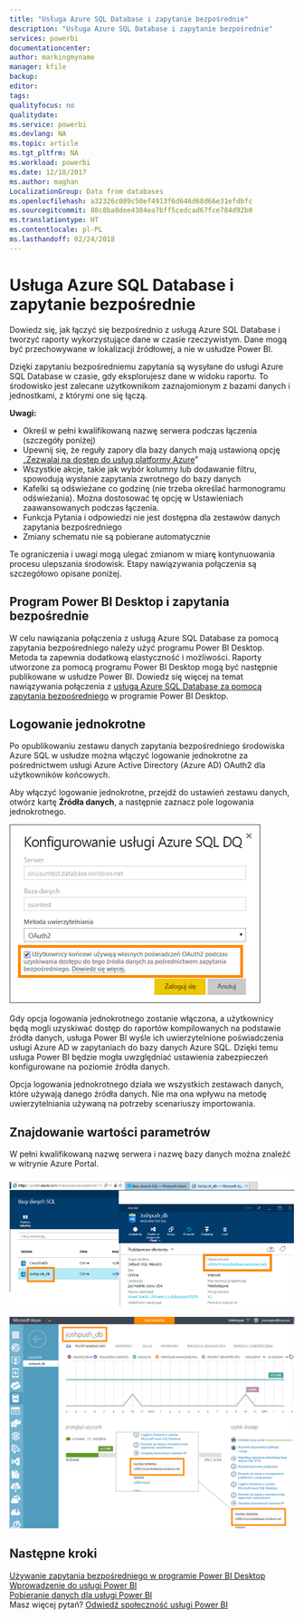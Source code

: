 ```yaml
---
title: "Usługa Azure SQL Database i zapytanie bezpośrednie"
description: "Usługa Azure SQL Database i zapytanie bezpośrednie"
services: powerbi
documentationcenter: 
author: markingmyname
manager: kfile
backup: 
editor: 
tags: 
qualityfocus: no
qualitydate: 
ms.service: powerbi
ms.devlang: NA
ms.topic: article
ms.tgt_pltfrm: NA
ms.workload: powerbi
ms.date: 12/18/2017
ms.author: maghan
LocalizationGroup: Data from databases
ms.openlocfilehash: a32326c089c50ef4913f6d646d68d66e31efdbfc
ms.sourcegitcommit: 88c8ba8dee4384ea7bff5cedcad67fce784d92b0
ms.translationtype: HT
ms.contentlocale: pl-PL
ms.lasthandoff: 02/24/2018
---
```

# <a name="azure-sql-database-with-directquery"></a>Usługa Azure SQL Database i zapytanie bezpośrednie
Dowiedz się, jak łączyć się bezpośrednio z usługą Azure SQL Database i tworzyć raporty wykorzystujące dane w czasie rzeczywistym. Dane mogą być przechowywane w lokalizacji źródłowej, a nie w usłudze Power BI.

Dzięki zapytaniu bezpośredniemu zapytania są wysyłane do usługi Azure SQL Database w czasie, gdy eksplorujesz dane w widoku raportu. To środowisko jest zalecane użytkownikom zaznajomionym z bazami danych i jednostkami, z którymi one się łączą.

**Uwagi:**

* Określ w pełni kwalifikowaną nazwę serwera podczas łączenia (szczegóły poniżej)
* Upewnij się, że reguły zapory dla bazy danych mają ustawioną opcję „[Zezwalaj na dostęp do usług platformy Azure](https://msdn.microsoft.com/library/azure/ee621782.aspx)”
* Wszystkie akcje, takie jak wybór kolumny lub dodawanie filtru, spowodują wysłanie zapytania zwrotnego do bazy danych
* Kafelki są odświeżane co godzinę (nie trzeba określać harmonogramu odświeżania). Można dostosować tę opcję w Ustawieniach zaawansowanych podczas łączenia.
* Funkcja Pytania i odpowiedzi nie jest dostępna dla zestawów danych zapytania bezpośredniego
* Zmiany schematu nie są pobierane automatycznie

Te ograniczenia i uwagi mogą ulegać zmianom w miarę kontynuowania procesu ulepszania środowisk. Etapy nawiązywania połączenia są szczegółowo opisane poniżej. 

## <a name="power-bi-desktop-and-directquery"></a>Program Power BI Desktop i zapytania bezpośrednie
W celu nawiązania połączenia z usługą Azure SQL Database za pomocą zapytania bezpośredniego należy użyć programu Power BI Desktop. Metoda ta zapewnia dodatkową elastyczność i możliwości. Raporty utworzone za pomocą programu Power BI Desktop mogą być następnie publikowane w usłudze Power BI. Dowiedz się więcej na temat nawiązywania połączenia z [usługą Azure SQL Database za pomocą zapytania bezpośredniego](desktop-use-directquery.md) w programie Power BI Desktop. 

## <a name="single-sign-on"></a>Logowanie jednokrotne

Po opublikowaniu zestawu danych zapytania bezpośredniego środowiska Azure SQL w usłudze można włączyć logowanie jednokrotne za pośrednictwem usługi Azure Active Directory (Azure AD) OAuth2 dla użytkowników końcowych. 

Aby włączyć logowanie jednokrotne, przejdź do ustawień zestawu danych, otwórz kartę **Źródła danych**, a następnie zaznacz pole logowania jednokrotnego.

![Okno dialogowe konfigurowania usługi Azure SQL DQ](media/service-azure-sql-database-with-direct-connect/sso-dialog.png)

Gdy opcja logowania jednokrotnego zostanie włączona, a użytkownicy będą mogli uzyskiwać dostęp do raportów kompilowanych na podstawie źródła danych, usługa Power BI wyśle ich uwierzytelnione poświadczenia usługi Azure AD w zapytaniach do bazy danych Azure SQL. Dzięki temu usługa Power BI będzie mogła uwzględniać ustawienia zabezpieczeń konfigurowane na poziomie źródła danych.

Opcja logowania jednokrotnego działa we wszystkich zestawach danych, które używają danego źródła danych. Nie ma ona wpływu na metodę uwierzytelniania używaną na potrzeby scenariuszy importowania.

## <a name="finding-parameter-values"></a>Znajdowanie wartości parametrów
W pełni kwalifikowaną nazwę serwera i nazwę bazy danych można znaleźć w witrynie Azure Portal.

![](media/service-azure-sql-database-with-direct-connect/azureportnew_update.png)

![](media/service-azure-sql-database-with-direct-connect/azureportal_update.png)

## <a name="next-steps"></a>Następne kroki
[Używanie zapytania bezpośredniego w programie Power BI Desktop](desktop-use-directquery.md)  
[Wprowadzenie do usługi Power BI](service-get-started.md)  
[Pobieranie danych dla usługi Power BI](service-get-data.md)  
Masz więcej pytań? [Odwiedź społeczność usługi Power BI](http://community.powerbi.com/)
